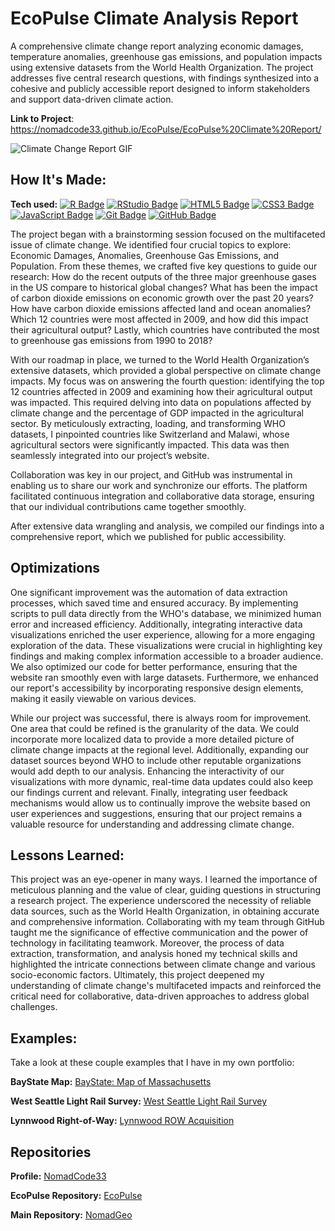 # EcoPulse Climate Analysis Report
A comprehensive climate change report analyzing economic damages, temperature anomalies, greenhouse gas emissions, and population impacts using extensive datasets from the World Health Organization. The project addresses five central research questions, with findings synthesized into a cohesive and publicly accessible report designed to inform stakeholders and support data-driven climate action.

**Link to Project**: https://nomadcode33.github.io/EcoPulse/EcoPulse%20Climate%20Report/

<img src="https://github.com/NomadCode33/git-lfs/blob/main/Climate%20Change%20Report.gif" img alt = "Climate Change Report GIF"/>

## How It's Made:

**Tech used:** <a href="https://www.r-project.org/about.html" target="_blank" rel="noreferrer"> <img alt="R Badge" src="https://img.shields.io/badge/-R-000000?style=flat&logo=R"></a> 
<a href="https://posit.co/download/rstudio-desktop/" target="_blank" rel="noreferrer"> <img alt="RStudio Badge" src="https://img.shields.io/badge/-RStudio-000000?style=flat&logo=rstudioide"></a>
<a href="https://developer.mozilla.org/en-US/docs/Web/HTML" target="_blank" rel="noreferrer"> <img alt="HTML5 Badge" src="https://img.shields.io/badge/-HTML5-000000?style=flat&logo=HTML5"></a>
<a href="https://developer.mozilla.org/en-US/docs/Web/CSS" target="_blank" rel="noreferrer"> <img alt="CSS3 Badge" src="https://img.shields.io/badge/-CSS3-000000?style=flat&logo=CSS"></a>
<a href="https://developer.mozilla.org/en-US/docs/Web/JavaScript" target="_blank" rel="noreferrer"> <img alt="JavaScript Badge" src="https://img.shields.io/badge/-JavaScript-000000?style=flat&logo=JavaScript"></a>
<a href="https://www.git-scm.com/" target="_blank" rel="noreferrer"> <img alt="Git Badge" src="https://img.shields.io/badge/-Git-000000?style=flat&logo=GitHub"></a> 
<a href="https://github.com/" target="_blank" rel="noreferrer"> <img alt="GitHub Badge" src="https://img.shields.io/badge/-GitHub-000000?style=flat&logo=GitHub"></a>

The project began with a brainstorming session focused on the multifaceted issue of climate change. We identified four crucial topics to explore: Economic Damages, Anomalies, Greenhouse Gas Emissions, and Population. From these themes, we crafted five key questions to guide our research: How do the recent outputs of the three major greenhouse gases in the US compare to historical global changes? What has been the impact of carbon dioxide emissions on economic growth over the past 20 years? How have carbon dioxide emissions affected land and ocean anomalies? Which 12 countries were most affected in 2009, and how did this impact their agricultural output? Lastly, which countries have contributed the most to greenhouse gas emissions from 1990 to 2018?

With our roadmap in place, we turned to the World Health Organization’s extensive datasets, which provided a global perspective on climate change impacts. My focus was on answering the fourth question: identifying the top 12 countries affected in 2009 and examining how their agricultural output was impacted. This required delving into data on populations affected by climate change and the percentage of GDP impacted in the agricultural sector. By meticulously extracting, loading, and transforming WHO datasets, I pinpointed countries like Switzerland and Malawi, whose agricultural sectors were significantly impacted. This data was then seamlessly integrated into our project’s website.

Collaboration was key in our project, and GitHub was instrumental in enabling us to share our work and synchronize our efforts. The platform facilitated continuous integration and collaborative data storage, ensuring that our individual contributions came together smoothly.

After extensive data wrangling and analysis, we compiled our findings into a comprehensive report, which we published for public accessibility.


## Optimizations

One significant improvement was the automation of data extraction processes, which saved time and ensured accuracy. By implementing scripts to pull data directly from the WHO's database, we minimized human error and increased efficiency. Additionally, integrating interactive data visualizations enriched the user experience, allowing for a more engaging exploration of the data. These visualizations were crucial in highlighting key findings and making complex information accessible to a broader audience. We also optimized our code for better performance, ensuring that the website ran smoothly even with large datasets. Furthermore, we enhanced our report's accessibility by incorporating responsive design elements, making it easily viewable on various devices.

While our project was successful, there is always room for improvement. One area that could be refined is the granularity of the data. We could incorporate more localized data to provide a more detailed picture of climate change impacts at the regional level. Additionally, expanding our dataset sources beyond WHO to include other reputable organizations would add depth to our analysis. Enhancing the interactivity of our visualizations with more dynamic, real-time data updates could also keep our findings current and relevant. Finally, integrating user feedback mechanisms would allow us to continually improve the website based on user experiences and suggestions, ensuring that our project remains a valuable resource for understanding and addressing climate change.

## Lessons Learned:

This project was an eye-opener in many ways. I learned the importance of meticulous planning and the value of clear, guiding questions in structuring a research project. The experience underscored the necessity of reliable data sources, such as the World Health Organization, in obtaining accurate and comprehensive information. Collaborating with my team through GitHub taught me the significance of effective communication and the power of technology in facilitating teamwork. Moreover, the process of data extraction, transformation, and analysis honed my technical skills and highlighted the intricate connections between climate change and various socio-economic factors. Ultimately, this project deepened my understanding of climate change's multifaceted impacts and reinforced the critical need for collaborative, data-driven approaches to address global challenges.

## Examples:
Take a look at these couple examples that I have in my own portfolio:

**BayState Map:** [BayState: Map of Massachusetts](https://github.com/NomadCode33/NomadGeo/tree/main/CartoCraft/BayState%20Map)

**West Seattle Light Rail Survey:** [West Seattle Light Rail Survey](https://github.com/NomadCode33/NomadGeo/tree/main/Furtado-Associates-Projects/West%20Seattle%20Light%20Rail%20Survey)

**Lynnwood Right-of-Way:** [Lynnwood ROW Acquisition](https://github.com/NomadCode33/NomadGeo/tree/main/Furtado-Associates-Projects/Lynnwood%20ROW%20Acquisition)

## Repositories
**Profile:** [NomadCode33](https://github.com/NomadCode33)

**EcoPulse Repository:** [EcoPulse](https://github.com/NomadCode33/NomadGeo/tree/main/EcoPulse)

**Main Repository:** [NomadGeo](https://github.com/NomadCode33/NomadGeo)

